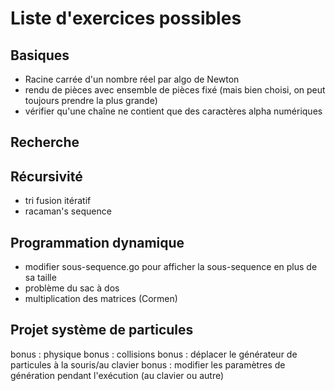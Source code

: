 # Liste d'exercices possibles

## Basiques
- Racine carrée d'un nombre réel par algo de Newton
- rendu de pièces avec ensemble de pièces fixé (mais bien choisi, on peut toujours prendre la plus grande)
- vérifier qu'une chaîne ne contient que des caractères alpha numériques

## Recherche

## Récursivité
- tri fusion itératif
- racaman's sequence

## Programmation dynamique
- modifier sous-sequence.go pour afficher la sous-sequence en plus de sa taille
- problème du sac à dos
- multiplication des matrices (Cormen)

## Projet système de particules
bonus : physique
bonus : collisions
bonus : déplacer le générateur de particules à la souris/au clavier
bonus : modifier les paramètres de génération pendant l'exécution (au clavier ou autre)
